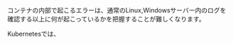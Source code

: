 


コンテナの内部で起こるエラーは、通常のLinux,Windowsサーバー内のログを確認する以上に何が起こっているかを把握することが難しくなります。

Kubernetesでは、



































































































